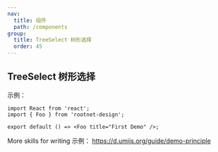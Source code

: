 ```yaml
---
nav:
  title: 组件
  path: /components
group:
  title: TreeSelect 树形选择
  order: 45
---
```


## TreeSelect 树形选择

示例：

```tsx
import React from 'react';
import { Foo } from 'rootnet-design';

export default () => <Foo title="First Demo" />;
```

More skills for writing 示例： https://d.umijs.org/guide/demo-principle
